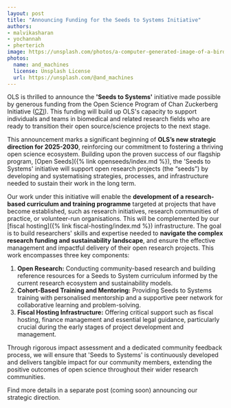 ```yaml
---
layout: post
title: "Announcing Funding for the Seeds to Systems Initiative"
authors:
- malvikasharan
- yochannah
- pherterich
image: https://unsplash.com/photos/a-computer-generated-image-of-a-bird-in-flight-Tl079lLHdk8
photos:
  name: and_machines
  license: Unsplash License
  url: https://unsplash.com/@and_machines
---
```


OLS is thrilled to announce the **'Seeds to Systems'** initiative made possible by generous funding from the Open Science Program of Chan Zuckerberg Initiative ([CZI](http://chanzuckerberg.com/)). This funding will build up OLS's capacity to support individuals and teams in biomedical and related research fields who are ready to transition their open source/science projects to the next stage.

This announcement marks a significant beginning of **OLS’s new strategic direction for 2025-2030**, reinforcing our commitment to fostering a thriving open science ecosystem. Building upon the proven success of our flagship program, [Open Seeds]({% link openseeds/index.md %}), the 'Seeds to Systems' initiative will support open research projects (the “seeds”) by developing and systematising strategies, processes, and infrastructure needed to sustain their work in the long term.

Our work under this initiative will enable the **development of a research-based curriculum and training programme** targeted at projects that have become established, such as research initiatives, research communities of practice, or volunteer-run organisations. This will be complemented by our [fiscal hosting]({% link fiscal-hosting/index.md %}) infrastructure. The goal is to build researchers' skills and expertise needed to **navigate the complex research funding and sustainability landscape**, and ensure the effective management and impactful delivery of their open research projects. This work encompasses three key components:

1. **Open Research:** Conducting community-based research and building reference resources for a Seeds to System curriculum informed by the current research ecosystem and sustainability models.
2. **Cohort-Based Training and Mentoring:** Providing Seeds to Systems training with personalised mentorship and a supportive peer network for collaborative learning and problem-solving.
3. **Fiscal Hosting Infrastructure:** Offering critical support such as fiscal hosting, finance management and essential legal guidance, particularly crucial during the early stages of project development and management.

Through rigorous impact assessment and a dedicated community feedback process, we will ensure that 'Seeds to Systems' is continuously developed and delivers tangible impact for our community members, extending the positive outcomes of open science throughout their wider research communities.

Find more details in a separate post (coming soon) announcing our strategic direction.
